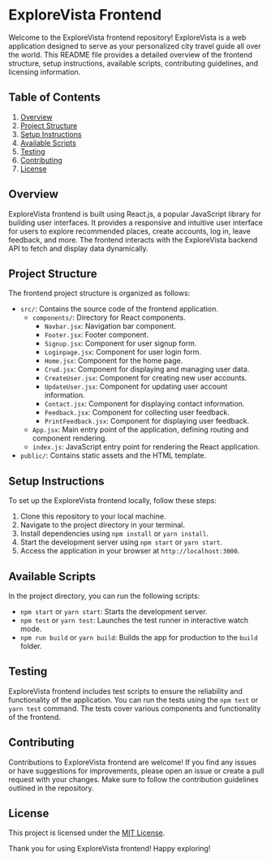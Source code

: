 # ExploreVista Frontend

Welcome to the ExploreVista frontend repository! ExploreVista is a web application designed to serve as your personalized city travel guide all over the world. This README file provides a detailed overview of the frontend structure, setup instructions, available scripts, contributing guidelines, and licensing information.

## Table of Contents
1. [Overview](#overview)
2. [Project Structure](#project-structure)
3. [Setup Instructions](#setup-instructions)
4. [Available Scripts](#available-scripts)
5. [Testing](#testing)
6. [Contributing](#contributing)
7. [License](#license)

## Overview
ExploreVista frontend is built using React.js, a popular JavaScript library for building user interfaces. It provides a responsive and intuitive user interface for users to explore recommended places, create accounts, log in, leave feedback, and more. The frontend interacts with the ExploreVista backend API to fetch and display data dynamically.

## Project Structure
The frontend project structure is organized as follows:
- `src/`: Contains the source code of the frontend application.
  - `components/`: Directory for React components.
    - `Navbar.jsx`: Navigation bar component.
    - `Footer.jsx`: Footer component.
    - `Signup.jsx`: Component for user signup form.
    - `Loginpage.jsx`: Component for user login form.
    - `Home.jsx`: Component for the home page.
    - `Crud.jsx`: Component for displaying and managing user data.
    - `CreateUser.jsx`: Component for creating new user accounts.
    - `UpdateUser.jsx`: Component for updating user account information.
    - `Contact.jsx`: Component for displaying contact information.
    - `Feedback.jsx`: Component for collecting user feedback.
    - `PrintFeedback.jsx`: Component for displaying user feedback.
  - `App.jsx`: Main entry point of the application, defining routing and component rendering.
  - `index.js`: JavaScript entry point for rendering the React application.
- `public/`: Contains static assets and the HTML template.

## Setup Instructions
To set up the ExploreVista frontend locally, follow these steps:
1. Clone this repository to your local machine.
2. Navigate to the project directory in your terminal.
3. Install dependencies using `npm install` or `yarn install`.
4. Start the development server using `npm start` or `yarn start`.
5. Access the application in your browser at `http://localhost:3000`.

## Available Scripts
In the project directory, you can run the following scripts:
- `npm start` or `yarn start`: Starts the development server.
- `npm test` or `yarn test`: Launches the test runner in interactive watch mode.
- `npm run build` or `yarn build`: Builds the app for production to the `build` folder.

## Testing
ExploreVista frontend includes test scripts to ensure the reliability and functionality of the application. You can run the tests using the `npm test` or `yarn test` command. The tests cover various components and functionality of the frontend.

## Contributing
Contributions to ExploreVista frontend are welcome! If you find any issues or have suggestions for improvements, please open an issue or create a pull request with your changes. Make sure to follow the contribution guidelines outlined in the repository.

## License
This project is licensed under the [MIT License](LICENSE).

Thank you for using ExploreVista frontend! Happy exploring!

